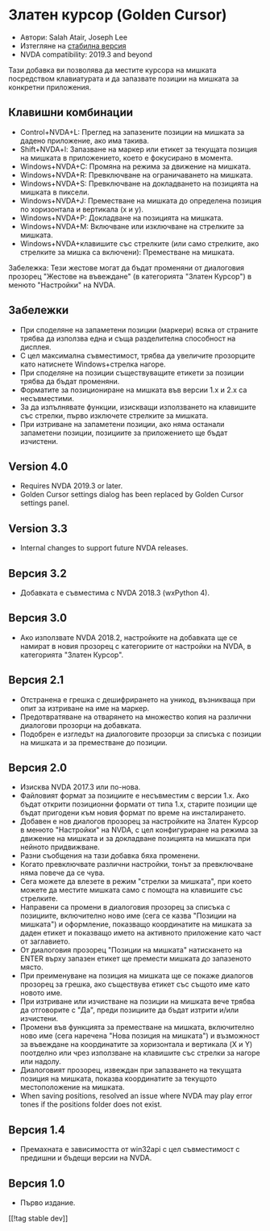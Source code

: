# Златен курсор (Golden Cursor) #

* Автори: Salah Atair, Joseph Lee
* Изтегляне на [стабилна версия][1]
* NVDA compatibility: 2019.3 and beyond

Тази добавка ви позволява да местите курсора на мишката посредством
клавиатурата и да запазвате позиции на мишката за конкретни приложения.

## Клавишни комбинации

* Control+NVDA+L: Преглед на запазените позиции на мишката за дадено
  приложение, ако има такива.
* Shift+NVDA+l: Запазване на маркер или етикет за текущата позиция на
  мишката в приложението, което е фокусирано в момента.
* Windows+NVDA+C: Промяна на режима за движение на мишката.
* Windows+NVDA+R: Превключване на ограничаването на мишката.
* Windows+NVDA+S: Превключване на докладването на позицията на мишката в
  пиксели.
* Windows+NVDA+J: Преместване на мишката до определена позиция по
  хоризонтала и вертикала (x и y).
* Windows+NVDA+P: Докладване на позицията на мишката.
* Windows+NVDA+M: Включване или изключване на стрелките за мишката.
* Windows+NVDA+клавишите със стрелките (или само стрелките, ако стрелките за
  мишка са включени): Преместване на мишката.

Забележка: Тези жестове могат да бъдат променяни от диалоговия прозорец
"Жестове на въвеждане" (в категорията "Златен Курсор") в менюто "Настройки"
на NVDA.

## Забележки

* При споделяне на запаметени позиции (маркери) всяка от страните трябва да
  използва една и съща разделителна способност на дисплея.
* С цел максимална съвместимост, трябва да увеличите прозорците като
  натиснете Windows+стрелка нагоре.
* При споделяне на позиции съществуващите етикети за позиции трябва да бъдат
  променяни.
* Форматите за позициониране на мишката във версии 1.x и 2.x са
  несъвместими.
* За да изпълнявате функции, изискващи използването на клавишите със
  стрелки, първо изключете стрелките за мишката.
* При изтриване на запаметени позиции, ако няма останали запаметени позиции,
  позициите за приложението ще бъдат изчистени.

## Version 4.0

* Requires NVDA 2019.3 or later.
* Golden Cursor settings dialog has been replaced by Golden Cursor settings
  panel.

## Version 3.3

* Internal changes to support future NVDA releases.

## Версия 3.2

* Добавката е съвместима с NVDA 2018.3 (wxPython 4).

## Версия 3.0

* Ако използвате NVDA 2018.2, настройките на добавката ще се намират в новия
  прозорец с категориите от настройки на NVDA, в категорията "Златен
  Курсор".

## Версия 2.1

* Отстранена е грешка с дешифрирането на уникод, възникваща при опит за
  изтриване на име на маркер.
* Предотвратяване на отварянето на множество копия на различни диалогови
  прозорци на добавката.
* Подобрен е изгледът на диалоговите прозорци за списъка с позиции на
  мишката и за преместване до позиции.

## Версия 2.0

* Изисква NVDA 2017.3 или по-нова.
* Файловият формат за позициите е несъвместим с версии 1.x. Ако бъдат
  открити позиционни формати от типа 1.x, старите позиции ще бъдат пригодени
  към новия формат по време на инсталирането.
* Добавен е нов диалогов прозорец за настройките на Златен Курсор в менюто
  "Настройки" на NVDA, с цел конфигуриране на режима за движение на мишката
  и за докладване позицията на мишката при нейното придвижване.
* Разни съобщения на тази добавка бяха променени.
* Когато превключвате различни настройки, тонът за превключване няма повече
  да се чува.
* Сега можете да влезете в режим "стрелки за мишката", при което можете да
  местите мишката само с помощта на клавишите със стрелките.
* Направени са промени в диалоговия прозорец за списъка с позициите,
  включително ново име (сега се казва "Позиции на мишката") и оформление,
  показващо координатите на мишката за даден етикет и показващо името на
  активното приложение като част от заглавието.
* От диалоговия прозорец "Позиции на мишката" натискането на ENTER върху
  запазен етикет ще премести мишката до запазеното място.
* При преименуване на позиция на мишката ще се покаже диалогов прозорец за
  грешка, ако съществува етикет със същото име като новото име.
* При изтриване или изчистване на позиции на мишката вече трябва да
  отговорите с "Да", преди позициите да бъдат изтрити и/или изчистени.
* Промени във функцията за преместване на мишката, включително ново име
  (сега наречена "Нова позиция на мишката") и възможност за въвеждане на
  координатите за хоризонтала и вертикала (X и Y) поотделно или чрез
  използване на клавишите със стрелки за нагоре или надолу.
* Диалоговият прозорец, извеждан при запазването на текущата позиция на
  мишката, показва координатите за текущото местоположение на мишката.
* When saving positions, resolved an issue where NVDA may play error tones
  if the positions folder does not exist.

## Версия 1.4

* Премахната е зависимостта от win32api с цел съвместимост с предишни и
  бъдещи версии на NVDA.

## Версия 1.0

* Първо издание.

[[!tag stable dev]]

[1]: https://addons.nvda-project.org/files/get.php?file=gc

[2]: https://addons.nvda-project.org/files/get.php?file=gc-dev
